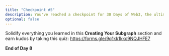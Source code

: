 ```yaml
---
title: "Checkpoint #5"
description: You've reached a checkpoint for 30 Days of Web3, the ultimate online curriculum on full-stsack blockchain development.
optional: false
---
```


Solidify everything you learned in this **Creating Your Subgraph** section and earn kudos by taking this quiz: https://forms.gle/9q1kk1kkc9NQJHFE7

**End of Day 8**
